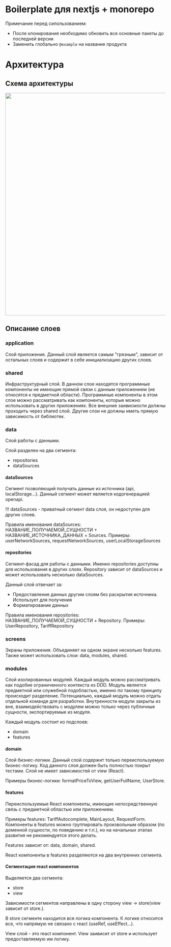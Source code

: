 # Boilerplate для nextjs + monorepo
Примечание перед сипользованием:
- После клонирования необходимо обновить все основные пакеты до последней версии
- Заменить глобально ```@example``` на название продукта

# Архитектура
## Схема архитектуры
<p align="center">
  <img src='https://raw.githubusercontent.com/kaluga-astral/nextjs-boilerplate/main/.docs/arch-scheme.png' width='700px'>
</p>

## Описание слоев

### application

Слой приложения.
Данный слой является самым "грязным", зависит от остальных слоев и содержит в себе инициализацию других слоев.

### shared

Инфраструктурный слой. В данном слое находятся программные компоненты не имеющие прямой связи с данным приложением (не относятся к предметной области).
Программные компоненты в этом слое можно рассматривать как компоненты, которые можно использовать в других приложениях.
Все внешние заивисмости должны проходить через shared слой. Другие слои не должны иметь прямую зависимость от библиотек.

### data

Слой работы с данными.

Слой разделен на два сегмента:
- repositories
- dataSources

#### dataSources

Сегмент позволяющий получать данные из источника (api, localStorage...).
Данный сегмент может является кодогенерацией openapi.

!!! dataSources - приватный сегмент data слоя, он недоступен для других слоев.

Правила именования dataSources: НАЗВАНИЕ_ПОЛУЧАЕМОЙ_СУЩНОСТИ + НАЗВАНИЕ_ИСТОЧНИКА_ДАННЫХ + Sources.
Примеры: userNetworkSources, requestNetworkSources, userLocalStorageSources

#### repositories

Сегмент-фасад для работы с данными. Именно repositories доступны для использования в других слоях.
Repository зависит от dataSources и может использовать несколько dataSources.

Данный слой отвечает за:
- Предоставление данных другим слоям без раскрытия источника. Использует для получения
- Форматирование данных

Правила именования repositories: НАЗВАНИЕ_ПОЛУЧАЕМОЙ_СУЩНОСТИ + Repository.
Примеры: UserRepository, TariffRepository

### screens

Экраны приложения. Объединяет на одном экране несколько features.
Также может использовать слои: data, modules, shared.

### modules

Слой изолированных модулей. Каждый модуль можно рассматривать как подобие ограниченного контекста из DDD.
Модуль является предметной или служебной подобластью, именно по такому принципу происходит разделение. Потенциально, каждый модуль можно отдать отдельной команде для разработки. 
Внутренности модули закрыты из вне, взаимодействовать с модулем можно только через публичные сущности, экспортируемые из модуля.

Каждый модуль состоит из подслоев:
- domain
- features

#### domain

Слой бизнес-логики. Данный слой содержит только переиспользуемую бизнес-логику.
Код данного слоя должен быть полностью покрыт тестами.
Слой не имеет зависимостей от view (React).

Примеры бизнес-логики: formatPriceToView, getUserFullName, UserStore.

#### features

Переиспользуемые React компоненты, имеющие непосредственную связь с предметной областью или приложением.

Примеры features: TariffAutocomplete, MainLayout, RequestForm.
Компоненты в features можно группировать произвольным образом (по доменной сущности, по поведению и т.п.), но на начальных этапах развития не рекомендуется этого делать. 

Features зависит от: data, domain, shared.

React компоненты в features разделяются на два внутренних сегмента.

#### Сегментация react компонентов

Выделяется два сегмента:
- store
- view

Зависимости сегментов направлены в одну сторону view -> store(view зависит от store.).

В store сегменте находится вся логика компонента. К логике относится все, что напрямую не связано с react (useRef, useEffect...).

View слой - это react компонент. View заивисит от store и использует предоставляемую им логику.
